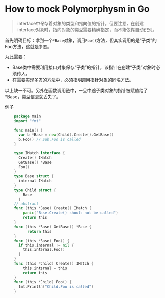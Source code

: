 # How to mock Polymorphysm in Go

> interface中保存着对象的类型和指向值的指针。但要注意，在创建interface对象时，指向对象的类型需要精确指定，而不能依靠自动识别。

首先明确目标：拿到一个`*Base`对象，调用`Foo()`方法，但其实调用的是“子类”的Foo方法，这就是多态。

为此需要：
- Base类中需要利用接口对象保存“子类”的指针，该指针在创建“子类”对象时必须传入。
- 在需要实现多态的方法中，必须指明调用指针对象的同名方法。

以上缺一不可。另外在函数调用链中，一旦中途子类对象的指针被赋值给了*Base，类型信息就丢失了。

例子
```go
    package main
    import "fmt"
    
    func main() {
      var b *Base = new(Child).Create().GetBase()
      b.Foo() // Sub.Foo is called
    }
    
    type IMatch interface {
      Create() IMatch
      GetBase() *Base
      Foo()
    }
    type Base struct {
      internal IMatch
    }
    type Child struct {
        Base
      }
    // abstract
    func (this *Base) Create() IMatch {
        panic("Base.Create() should not be called")
        return this
    }
    func (this *Base) GetBase() *Base {
          return this
    }
    func (this *Base) Foo() {
      if this.internal != nil {
        this.internal.Foo()
      }
    }
    func (this *Child) Create() IMatch {
        this.internal = this
        return this
    }
    func (this *Child) Foo() {
      fmt.Println("Child.Foo is called")
    }

```